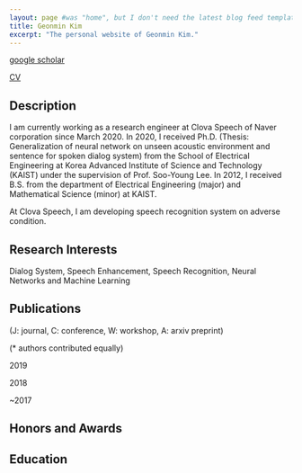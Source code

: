 ```yaml
---
layout: page #was "home", but I don't need the latest blog feed template on the homepage
title: Geonmin Kim
excerpt: "The personal website of Geonmin Kim."
---
```

[google scholar](https://scholar.google.com/citations?user=QRFMPSMAAAAJ)

[CV](https://github.com/lifelongeek/lifelongeek.github.io/raw/master/CV_Geonmin_Kim_200127.pdf)


## Description
I am currently working as a research engineer at Clova Speech of Naver corporation since March 2020. In 2020, I received Ph.D. (Thesis: Generalization of neural network on unseen acoustic environment and sentence for spoken dialog system) from the School of Electrical Engineering at Korea Advanced Institute of Science and Technology (KAIST) under the supervision of Prof. Soo-Young Lee. In 2012, I received B.S. from the department of Electrical Engineering (major) and Mathematical Science (minor) at KAIST.

At Clova Speech, I am developing speech recognition system on adverse condition.

## Research Interests
Dialog System, Speech Enhancement, Speech Recognition, Neural Networks and Machine Learning

## Publications
(J: journal, C: conference, W: workshop, A: arxiv preprint)

(* authors contributed equally)

2019

2018

~2017


## Honors and Awards

## Education
